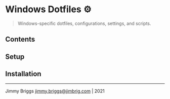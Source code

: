 # Windows Dotfiles ⚙️

> Windows-specific dotfiles, configurations, settings, and scripts.

## Contents

## Setup

## Installation

***

Jimmy Briggs [jimmy.briggs@jimbrig.com](mailto:jimmy.briggs@jimbrig.com) | 2021
